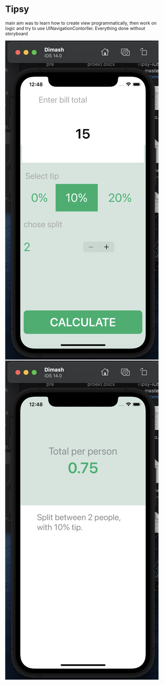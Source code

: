 # Tipsy
main aim was to learn how to create view programmatically, then work on logic and try to use UINavigationContorller. Everything done without storyboard

![image](https://github.com/AltynbekDinmukhamed/Tipsy/blob/main/screenshots/Screenshot%202023-02-26%20at%2000.48.18.png)
![image](https://github.com/AltynbekDinmukhamed/Tipsy/blob/main/screenshots/Screenshot%202023-02-26%20at%2000.48.27.png)
